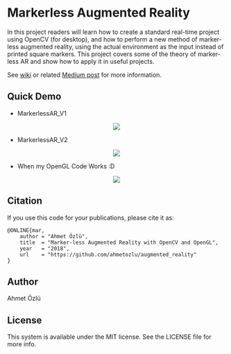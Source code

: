 # Markerless Augmented Reality

In this project readers will learn how to create a standard real-time project using OpenCV (for desktop), and how to perform a new method of marker-less augmented reality, using the actual environment as the input instead of printed square markers. This project covers some of the theory of marker-less AR and show how to apply it in useful projects.

See [wiki](https://github.com/ahmetozlu/open_source_markerless_augmented_reality/wiki/Markerless-Augmented-Reality-Tutorial) or related [Medium post](https://medium.com/@ahmetozlu93/marker-less-augmented-reality-by-opencv-and-opengl-531b2af0a130) for more information.

## Quick Demo

- MarkerlessAR_V1

<p align="center">
  <img src="https://user-images.githubusercontent.com/22610163/30681274-685c38c8-9ead-11e7-85c1-d186fa3d8af8.gif">
</p>

- MarkerlessAR_V2

<p align="center">
  <img src="https://user-images.githubusercontent.com/22610163/30681326-a2b8fdda-9ead-11e7-8db0-319397c5e6c8.gif">
</p>

- When my OpenGL Code Works :D

<p align="center">
  <img src="https://user-images.githubusercontent.com/22610163/38023882-0a488c78-328c-11e8-8be0-58df223ca761.gif">
</p>

## Citation
If you use this code for your publications, please cite it as:

    @ONLINE{mar,
        author = "Ahmet Özlü",
        title  = "Marker-less Augmented Reality with OpenCV and OpenGL",
        year   = "2018",
        url    = "https://github.com/ahmetozlu/augmented_reality"
    }

## Author
Ahmet Özlü

## License
This system is available under the MIT license. See the LICENSE file for more info.
